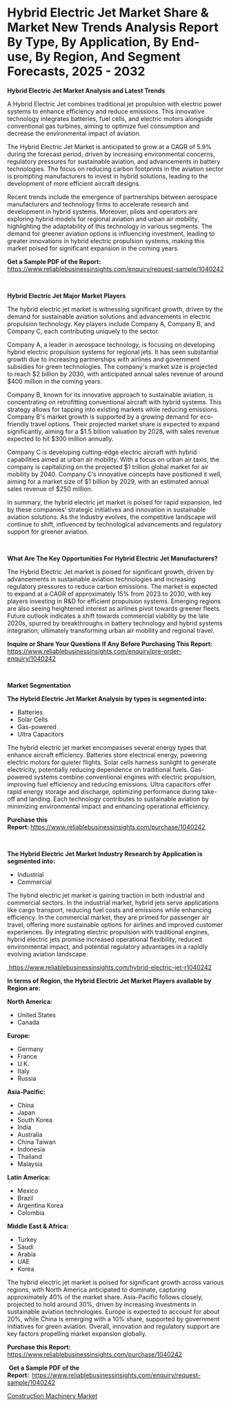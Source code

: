 <p><h1>Hybrid Electric Jet Market Share & Market New Trends Analysis Report By Type, By Application, By End-use, By Region, And Segment Forecasts, 2025 - 2032</h1></p><p><strong>Hybrid Electric Jet Market Analysis and Latest Trends</strong></p>
<p><p>A Hybrid Electric Jet combines traditional jet propulsion with electric power systems to enhance efficiency and reduce emissions. This innovative technology integrates batteries, fuel cells, and electric motors alongside conventional gas turbines, aiming to optimize fuel consumption and decrease the environmental impact of aviation. </p><p>The Hybrid Electric Jet Market is anticipated to grow at a CAGR of 5.9% during the forecast period, driven by increasing environmental concerns, regulatory pressures for sustainable aviation, and advancements in battery technologies. The focus on reducing carbon footprints in the aviation sector is prompting manufacturers to invest in hybrid solutions, leading to the development of more efficient aircraft designs. </p><p>Recent trends include the emergence of partnerships between aerospace manufacturers and technology firms to accelerate research and development in hybrid systems. Moreover, pilots and operators are exploring hybrid models for regional aviation and urban air mobility, highlighting the adaptability of this technology in various segments. The demand for greener aviation options is influencing investment, leading to greater innovations in hybrid electric propulsion systems, making this market poised for significant expansion in the coming years.</p></p>
<p><strong>Get a Sample PDF of the Report:&nbsp;</strong> <a href="https://www.reliablebusinessinsights.com/enquiry/request-sample/1040242?utm_campaign=2245&utm_medium=2&utm_source=Github&utm_content=ia&utm_term=16022025&utm_id=hybrid-electric-jet">https://www.reliablebusinessinsights.com/enquiry/request-sample/1040242</a></p>
<p>&nbsp;</p>
<p><strong>Hybrid Electric Jet Major Market Players</strong></p>
<p><p>The hybrid electric jet market is witnessing significant growth, driven by the demand for sustainable aviation solutions and advancements in electric propulsion technology. Key players include Company A, Company B, and Company C, each contributing uniquely to the sector.</p><p>Company A, a leader in aerospace technology, is focusing on developing hybrid electric propulsion systems for regional jets. It has seen substantial growth due to increasing partnerships with airlines and government subsidies for green technologies. The company's market size is projected to reach $2 billion by 2030, with anticipated annual sales revenue of around $400 million in the coming years.</p><p>Company B, known for its innovative approach to sustainable aviation, is concentrating on retrofitting conventional aircraft with hybrid systems. This strategy allows for tapping into existing markets while reducing emissions. Company B's market growth is supported by a growing demand for eco-friendly travel options. Their projected market share is expected to expand significantly, aiming for a $1.5 billion valuation by 2028, with sales revenue expected to hit $300 million annually.</p><p>Company C is developing cutting-edge electric aircraft with hybrid capabilities aimed at urban air mobility. With a focus on urban air taxis, the company is capitalizing on the projected $1 trillion global market for air mobility by 2040. Company C’s innovative concepts have positioned it well, aiming for a market size of $1 billion by 2029, with an estimated annual sales revenue of $250 million.</p><p>In summary, the hybrid electric jet market is poised for rapid expansion, led by these companies' strategic initiatives and innovation in sustainable aviation solutions. As the industry evolves, the competitive landscape will continue to shift, influenced by technological advancements and regulatory support for greener aviation.</p></p>
<p>&nbsp;</p>
<p><strong>What Are The Key Opportunities For Hybrid Electric Jet Manufacturers?</strong></p>
<p><p>The Hybrid Electric Jet market is poised for significant growth, driven by advancements in sustainable aviation technologies and increasing regulatory pressures to reduce carbon emissions. The market is expected to expand at a CAGR of approximately 15% from 2023 to 2030, with key players investing in R&D for efficient propulsion systems. Emerging regions are also seeing heightened interest as airlines pivot towards greener fleets. Future outlook indicates a shift towards commercial viability by the late 2020s, spurred by breakthroughs in battery technology and hybrid systems integration, ultimately transforming urban air mobility and regional travel.</p></p>
<p><strong>Inquire or Share Your Questions If Any Before Purchasing This Report:</strong> <a href="https://www.reliablebusinessinsights.com/enquiry/pre-order-enquiry/1040242?utm_campaign=2245&utm_medium=2&utm_source=Github&utm_content=ia&utm_term=16022025&utm_id=hybrid-electric-jet">https://www.reliablebusinessinsights.com/enquiry/pre-order-enquiry/1040242</a></p>
<p>&nbsp;</p>
<p><strong>Market Segmentation</strong></p>
<p><strong>The Hybrid Electric Jet Market Analysis by types is segmented into:</strong></p>
<p><ul><li>Batteries</li><li>Solar Cells</li><li>Gas-powered</li><li>Ultra Capacitors</li></ul></p>
<p><p>The hybrid electric jet market encompasses several energy types that enhance aircraft efficiency. Batteries store electrical energy, powering electric motors for quieter flights. Solar cells harness sunlight to generate electricity, potentially reducing dependence on traditional fuels. Gas-powered systems combine conventional engines with electric propulsion, improving fuel efficiency and reducing emissions. Ultra capacitors offer rapid energy storage and discharge, optimizing performance during take-off and landing. Each technology contributes to sustainable aviation by minimizing environmental impact and enhancing operational efficiency.</p></p>
<p><strong>Purchase this Report:&nbsp;</strong><a href="https://www.reliablebusinessinsights.com/purchase/1040242?utm_campaign=2245&utm_medium=2&utm_source=Github&utm_content=ia&utm_term=16022025&utm_id=hybrid-electric-jet">https://www.reliablebusinessinsights.com/purchase/1040242</a></p>
<p>&nbsp;</p>
<p><strong>The Hybrid Electric Jet Market Industry Research by Application is segmented into:</strong></p>
<p><ul><li>Industrial</li><li>Commercial</li></ul></p>
<p><p>The hybrid electric jet market is gaining traction in both industrial and commercial sectors. In the industrial market, hybrid jets serve applications like cargo transport, reducing fuel costs and emissions while enhancing efficiency. In the commercial market, they are primed for passenger air travel, offering more sustainable options for airlines and improved customer experiences. By integrating electric propulsion with traditional engines, hybrid electric jets promise increased operational flexibility, reduced environmental impact, and potential regulatory advantages in a rapidly evolving aviation landscape.</p></p>
<p><a href="https://www.reliablebusinessinsights.com/hybrid-electric-jet-r1040242?utm_campaign=2245&utm_medium=2&utm_source=Github&utm_content=ia&utm_term=16022025&utm_id=hybrid-electric-jet">&nbsp;https://www.reliablebusinessinsights.com/hybrid-electric-jet-r1040242</a></p>
<p><strong>In terms of Region, the Hybrid Electric Jet Market Players available by Region are:</strong></p>
<p>
    <p> <strong> North America: </strong>
        <ul>
            <li>United States</li>
            <li>Canada</li>
        </ul>
        </p> 
    <p> <strong> Europe: </strong>
        <ul>
            <li>Germany</li>
            <li>France</li>
            <li>U.K.</li>
            <li>Italy</li>
            <li>Russia</li>
        </ul>
        </p> 
    <p> <strong> Asia-Pacific: </strong>
        <ul>
            <li>China</li>
            <li>Japan</li>
            <li>South Korea</li>
            <li>India</li>
            <li>Australia</li>
            <li>China Taiwan</li>
            <li>Indonesia</li>
            <li>Thailand</li>
            <li>Malaysia</li>
        </ul>
        </p> 
    <p> <strong> Latin America: </strong>
        <ul>
            <li>Mexico</li>
            <li>Brazil</li>
            <li>Argentina Korea</li>
            <li>Colombia</li>
        </ul>
        </p> 
    <p> <strong> Middle East & Africa: </strong>
        <ul>
            <li>Turkey</li>
            <li>Saudi</li>
            <li>Arabia</li>
            <li>UAE</li>
            <li>Korea</li>
        </ul>
    </p>
    </p>
<p><p>The hybrid electric jet market is poised for significant growth across various regions, with North America anticipated to dominate, capturing approximately 40% of the market share. Asia-Pacific follows closely, projected to hold around 30%, driven by increasing investments in sustainable aviation technologies. Europe is expected to account for about 20%, while China is emerging with a 10% share, supported by government initiatives for green aviation. Overall, innovation and regulatory support are key factors propelling market expansion globally.</p></p>
<p><strong>Purchase this Report: </strong><a href="https://www.reliablebusinessinsights.com/purchase/1040242?utm_campaign=2245&utm_medium=2&utm_source=Github&utm_content=ia&utm_term=16022025&utm_id=hybrid-electric-jet">https://www.reliablebusinessinsights.com/purchase/1040242</a></p>
<p>&nbsp;<strong>Get a Sample PDF of the Report:&nbsp;&nbsp;</strong><a href="https://www.reliablebusinessinsights.com/enquiry/request-sample/1040242?utm_campaign=2245&utm_medium=2&utm_source=Github&utm_content=ia&utm_term=16022025&utm_id=hybrid-electric-jet">https://www.reliablebusinessinsights.com/enquiry/request-sample/1040242</a></p>
<p><strong></strong></p>
<p><p><a href="https://github.com/rileymgdorcas/Market-Research-Report-List-1/blob/main/construction-machinery-market.md?utm_campaign=2245&utm_medium=2&utm_source=Github&utm_content=ia&utm_term=16022025&utm_id=hybrid-electric-jet">Construction Machinery Market</a></p></p>